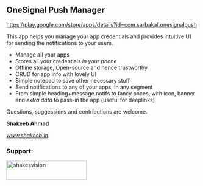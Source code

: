 ## OneSignal Push Manager
https://play.google.com/store/apps/details?id=com.sarbakaf.onesignalpush

This app helps you manage your app credentials and provides intuitive UI for sending the notifications to your users.

- Manage all your apps
- Stores all your credentials *in your phone*
- Offline storage, Open-source and hence trustworthy
- CRUD for app info with lovely UI
- Simple notepad to save other necessary stuff
- Send notifications to any of your apps, in any segment
- From simple heading+message notifs to fancy onces, with icon, banner and *extra data* to pass-in the app (useful for deeplinks)

Questions, suggessions and contributions are welcome.

**Shakeeb Ahmad**

*www.shakeeb.in*

<h3 align="left">Support:</h3>
<p><a href="https://www.buymeacoffee.com/shakesvision"> <img align="left" src="https://cdn.buymeacoffee.com/buttons/v2/default-yellow.png" height="50" width="210" alt="shakesvision" /></a></p>
